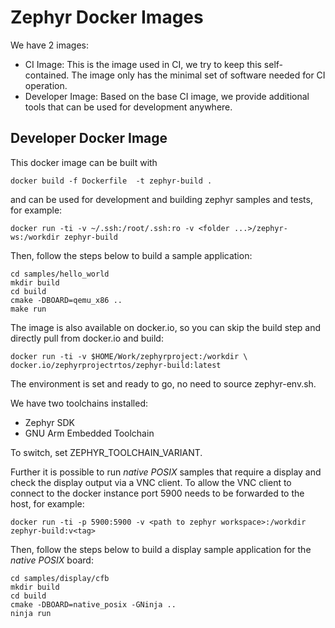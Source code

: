 # Zephyr Docker Images

We have 2 images:

- CI Image: This is the image used in CI, we try to keep this self-contained.
  The image only has the minimal set of software needed for CI operation.
- Developer Image: Based on the base CI image, we provide additional tools that
  can be used for development anywhere.

## Developer Docker Image

This docker image can be built with

```
docker build -f Dockerfile  -t zephyr-build .
```

and can be used for development and building zephyr samples and tests,
for example:

```
docker run -ti -v ~/.ssh:/root/.ssh:ro -v <folder ...>/zephyr-ws:/workdir zephyr-build
```

Then, follow the steps below to build a sample application:

```
cd samples/hello_world
mkdir build
cd build
cmake -DBOARD=qemu_x86 ..
make run
```

The image is also available on docker.io, so you can skip the build step
and directly pull from docker.io and build:

```
docker run -ti -v $HOME/Work/zephyrproject:/workdir \
docker.io/zephyrprojectrtos/zephyr-build:latest
```

The environment is set and ready to go, no need to source zephyr-env.sh.

We have two toolchains installed:
- Zephyr SDK
- GNU Arm Embedded Toolchain

To switch, set ZEPHYR_TOOLCHAIN_VARIANT.

Further it is possible to run _native POSIX_ samples that require a display
and check the display output via a VNC client. To allow the VNC client to
connect to the docker instance port 5900 needs to be forwarded to the host,
for example:

```
docker run -ti -p 5900:5900 -v <path to zephyr workspace>:/workdir zephyr-build:v<tag>
```

Then, follow the steps below to build a display sample application for the
_native POSIX_ board:

```
cd samples/display/cfb
mkdir build
cd build
cmake -DBOARD=native_posix -GNinja ..
ninja run
```
